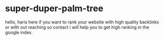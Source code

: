 # super-duper-palm-tree
hello, haris here if you want to rank your website with high quality backlinks or with out reaching so contact i will help you to get high ranking in the google index.
